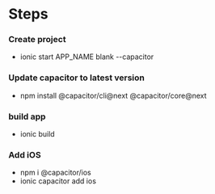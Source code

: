 # Steps

### Create project

- ionic start APP_NAME blank --capacitor

### Update capacitor to latest version

- npm install @capacitor/cli@next @capacitor/core@next

### build app

- ionic build

### Add iOS

- npm i @capacitor/ios
- ionic capacitor add ios
